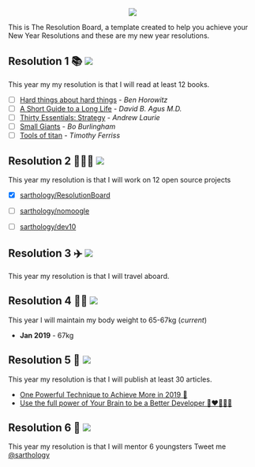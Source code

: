<div align="center">
  <img src="https://i.imgur.com/thKzPkw.png">
</div>

This is The Resolution Board, a template created to help you achieve your New Year Resolutions and these are my new year resolutions.

## Resolution 1 📚 ![](https://img.shields.io/badge/progress-0%25-red.svg)
This year my my resolution is that I will read at least 12 books.

- [ ] [Hard things about hard things](https://www.amazon.com/Hard-Thing-About-Things-Building/dp/0062273205) - *Ben Horowitz*
- [ ] [A Short Guide to a Long Life](https://www.amazon.com/Short-Guide-Long-Life/dp/147673609X) - *David B. Agus M.D.*
- [ ] [Thirty Essentials: Strategy](https://www.amazon.com/Thirty-Essentials-Strategy-strategy-companies-ebook/dp/B079LQVXNB) - *Andrew Laurie*
- [ ] [Small Giants](https://www.amazon.com/Small-Giants-Companies-Instead-10th-Anniversary/dp/014310960X) - *Bo Burlingham*
- [ ] [Tools of titan](https://www.amazon.com/Tools-Titans-Billionaires-World-Class-Performers/dp/1328683788/ref=sr_1_2?ie=UTF8&qid=1546324870&sr=8-2&keywords=tools+of+titans) - *Timothy Ferriss*

## Resolution 2 👨🏻‍💻 ![](https://img.shields.io/badge/progress-8.33%25-red.svg)

This year my resolution is that I will work on 12 open source projects

- [x] [sarthology/ResolutionBoard](https://github.com/sarthology/ResolutionBoard)
- [ ] [sarthology/nomoogle](https://github.com/sarthology/nomoogle)
- [ ] [sarthology/dev10](https://github.com/sarthology/Dev10)


## Resolution 3 ✈️ ![](https://img.shields.io/badge/progress-0%25-red.svg)
This year my resolution is that I will travel aboard.

## Resolution 4 💪🏼 ![](https://img.shields.io/badge/progress-8.33%25-red.svg)
This year I will maintain my body weight to 65-67kg (*current*)
* **Jan 2019** - 67kg

## Resolution 5 🤝 ![](https://img.shields.io/badge/progress-3.33%25-red.svg)
This year my resolution is that I will publish at least 30 articles.

* [One Powerful Technique to Achieve More in 2019 📓](https://medium.com/@Sarthaksharma0/one-powerful-technique-to-achieve-more-in-2019-6f1d4b816d89)
* [Use the full power of Your Brain to be a Better Developer 🧠❤️👩🏻‍💻](https://dev.to/teamxenox/use-the-full-power-of-your-brain-to-be-a-better-developer--27pe)
## Resolution 6 🤝 ![](https://img.shields.io/badge/progress-0%25-red.svg)
This year my resolution is that I will mentor 6 youngsters 
Tweet me [@sarthology](https://twitter.com/sarthology)
